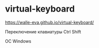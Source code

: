 # virtual-keyboard
https://walle-eva.github.io/virtual-keyboard/

Переключение клавиатуры Ctrl Shift

ОС Windows
